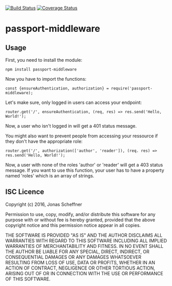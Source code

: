 [![Build Status](https://travis-ci.org/jscheffner/passport-middleware.svg?branch=master)](https://travis-ci.org/jscheffner/passport-middleware) [![Coverage Status](https://coveralls.io/repos/github/jscheffner/passport-middleware/badge.svg?branch=master)](https://coveralls.io/github/jscheffner/passport-middleware?branch=master)
# passport-middleware

## Usage

First, you need to install the module:

```
npm install passport-middleware
```

Now you have to import the functions:
```
const {ensureAuthentication, authorization} = require('passport-middleware);
```

Let's make sure, only logged in users can access your endpoint:

```
router.get('/', ensureAuthentication, (req, res) => res.send('Hello, World!');
```
Now, a user who isn't logged in will get a 401 status message.

You might also want to prevent people from accessing your ressource if they don't have the appropriate role:

```
router.get('/', authorization(['author', 'reader']), (req. res) => res.send('Hello, World!');
```

Now, a user with none of the roles 'author' or 'reader' will get a 403 status message. If you want to use this function, your user has to have a property named 'roles' which is an array of strings.

## ISC Licence

Copyright (c) 2016, Jonas Scheffner

Permission to use, copy, modify, and/or distribute this software for any purpose with or without fee is hereby granted, provided that the above copyright notice and this permission notice appear in all copies.

THE SOFTWARE IS PROVIDED "AS IS" AND THE AUTHOR DISCLAIMS ALL WARRANTIES WITH REGARD TO THIS SOFTWARE INCLUDING ALL IMPLIED WARRANTIES OF MERCHANTABILITY AND FITNESS. IN NO EVENT SHALL THE AUTHOR BE LIABLE FOR ANY SPECIAL, DIRECT, INDIRECT, OR CONSEQUENTIAL DAMAGES OR ANY DAMAGES WHATSOEVER RESULTING FROM LOSS OF USE, DATA OR PROFITS, WHETHER IN AN ACTION OF CONTRACT, NEGLIGENCE OR OTHER TORTIOUS ACTION, ARISING OUT OF OR IN CONNECTION WITH THE USE OR PERFORMANCE OF THIS SOFTWARE.